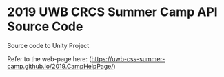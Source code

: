 # 2019 UWB CRCS Summer Camp API Source Code

Source code to Unity Project

Refer to the web-page here: (https://uwb-css-summer-camp.github.io/2019.CampHelpPage/)
